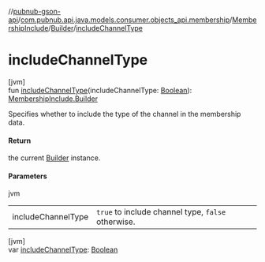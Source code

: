 //[pubnub-gson-api](../../../../index.md)/[com.pubnub.api.java.models.consumer.objects_api.membership](../../index.md)/[MembershipInclude](../index.md)/[Builder](index.md)/[includeChannelType](include-channel-type.md)

# includeChannelType

[jvm]\
fun [includeChannelType](include-channel-type.md)(includeChannelType: [Boolean](https://kotlinlang.org/api/latest/jvm/stdlib/kotlin-stdlib/kotlin/-boolean/index.html)): [MembershipInclude.Builder](index.md)

Specifies whether to include the type of the channel in the membership data.

#### Return

the current [Builder](index.md) instance.

#### Parameters

jvm

| | |
|---|---|
| includeChannelType | `true` to include channel type, `false` otherwise. |

[jvm]\
var [includeChannelType](include-channel-type.md): [Boolean](https://kotlinlang.org/api/latest/jvm/stdlib/kotlin-stdlib/kotlin/-boolean/index.html)
